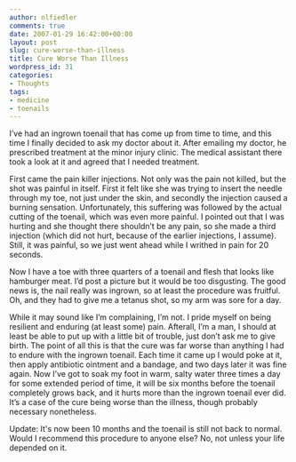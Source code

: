 ```yaml
---
author: nlfiedler
comments: true
date: 2007-01-29 16:42:00+00:00
layout: post
slug: cure-worse-than-illness
title: Cure Worse Than Illness
wordpress_id: 31
categories:
- Thoughts
tags:
- medicine
- toenails
---
```


I’ve had an ingrown toenail that has come up from time to time, and this time I finally decided to ask my doctor about it. After emailing my doctor, he prescribed treatment at the minor injury clinic. The medical assistant there took a look at it and agreed that I needed treatment.

   

First came the pain killer injections. Not only was the pain not killed, but the shot was painful in itself. First it felt like she was trying to insert the needle through my toe, not just under the skin, and secondly the injection caused a burning sensation. Unfortunately, this suffering was followed by the actual cutting of the toenail, which was even more painful. I pointed out that I was hurting and she thought there shouldn’t be any pain, so she made a third injection (which did not hurt, because of the earlier injections, I assume). Still, it was painful, so we just went ahead while I writhed in pain for 20 seconds.

   

Now I have a toe with three quarters of a toenail and flesh that looks like hamburger meat. I’d post a picture but it would be too disgusting. The good news is, the nail really was ingrown, so at least the procedure was fruitful. Oh, and they had to give me a tetanus shot, so my arm was sore for a day.

   

While it may sound like I’m complaining, I’m not. I pride myself on being resilient and enduring (at least some) pain. Afterall, I’m a man, I should at least be able to put up with a little bit of trouble, just don’t ask me to give birth. The point of all this is that the cure was far worse than anything I had to endure with the ingrown toenail. Each time it came up I would poke at it, then apply antibiotic ointment and a bandage, and two days later it was fine again. Now I’ve got to soak my foot in warm, salty water three times a day for some extended period of time, it will be six months before the toenail completely grows back, and it hurts more than the ingrown toenail ever did. It’s a case of the cure being worse than the illness, though probably necessary nonetheless.

Update: It's now been 10 months and the toenail is still not back to normal. Would I recommend this procedure to anyone else? No, not unless your life depended on it.  

